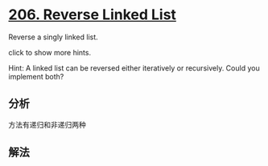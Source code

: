 [206. Reverse Linked List](https://leetcode.com/problems/reverse-linked-list/description/)
=
Reverse a singly linked list.

click to show more hints.

Hint:
A linked list can be reversed either iteratively or recursively. Could you implement both?

分析
-
方法有递归和非递归两种

解法
-

